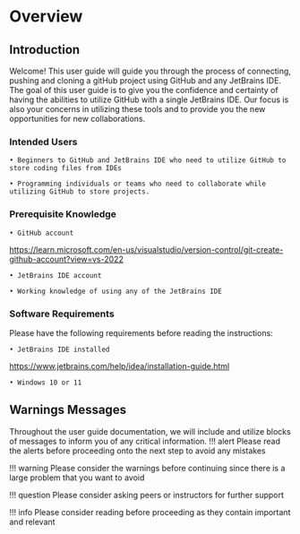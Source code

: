 # Overview

## Introduction

Welcome! This user guide will guide you through the process of connecting, pushing and cloning a gitHub project using GitHub and any JetBrains IDE. The goal of this user guide is to give you the confidence and certainty of having the abilities to utilize GitHub with a single JetBrains IDE. Our focus is also your concerns in utilizing these tools and to provide you the new opportunities for new collaborations.

### Intended Users

    • Beginners to GitHub and JetBrains IDE who need to utilize GitHub to store coding files from IDEs

    • Programming individuals or teams who need to collaborate while utilizing GitHub to store projects.

### Prerequisite Knowledge

    • GitHub account
<https://learn.microsoft.com/en-us/visualstudio/version-control/git-create-github-account?view=vs-2022>

    • JetBrains IDE account 

    • Working knowledge of using any of the JetBrains IDE

### Software Requirements

Please have the following requirements before reading the instructions:

    • JetBrains IDE installed
<https://www.jetbrains.com/help/idea/installation-guide.html>

    • Windows 10 or 11

## Warnings Messages

Throughout the user guide documentation, we will include and utilize blocks of messages to inform you of any critical information.
!!! alert
    Please read the alerts before proceeding onto the next step to avoid any mistakes

!!! warning
    Please consider the warnings before continuing since there is a large problem that you want to avoid

!!! question
    Please consider asking peers or instructors for further support

!!! info
    Please consider reading before proceeding as they contain important and relevant
